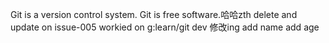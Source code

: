 Git is a version control system.
Git is free software.哈哈zth  delete and update on issue-005
workied on g:learn/git  dev 修改ing 
add name
add age
